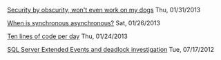 [Security by obscurity, won't even work on my dogs][article4] Thu, 01/31/2013

[When is synchronous asynchronous?][article3] Sat, 01/26/2013

[Ten lines of code per day][article2] Thu, 01/24/2013

[SQL Server Extended Events and deadlock investigation][article1] Tue, 07/17/2012

[article1]: article1
[article2]: article2
[article3]: article3
[article4]: article4